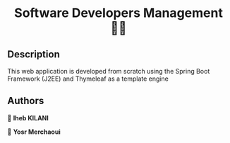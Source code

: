 <h1 align="center">Software Developers Management 🧑‍💻</h1>

## Description
This web application is developed from scratch using the Spring Boot Framework (J2EE) and Thymeleaf as a template engine


## Authors

👤 **Iheb KILANI**

👤 **Yosr Merchaoui**
